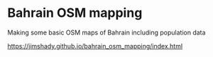 # Bahrain OSM mapping
Making some basic OSM maps of Bahrain including population data

https://jimshady.github.io/bahrain_osm_mapping/index.html
